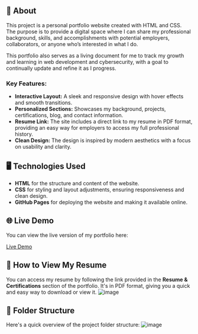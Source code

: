 ## 🚀 About

This project is a personal portfolio website created with HTML and CSS. The purpose is to provide a digital space where I can share my professional background, skills, and accomplishments with potential employers, collaborators, or anyone who’s interested in what I do.

This portfolio also serves as a living document for me to track my growth and learning in web development and cybersecurity, with a goal to continually update and refine it as I progress.

### Key Features:
- **Interactive Layout:** A sleek and responsive design with hover effects and smooth transitions.
- **Personalized Sections:** Showcases my background, projects, certifications, blog, and contact information.
- **Resume Link:** The site includes a direct link to my resume in PDF format, providing an easy way for employers to access my full professional history.
- **Clean Design:** The design is inspired by modern aesthetics with a focus on usability and clarity.

## 🖥️ Technologies Used

- **HTML** for the structure and content of the website.
- **CSS** for styling and layout adjustments, ensuring responsiveness and clean design.
- **GitHub Pages** for deploying the website and making it available online.

## 🌐 Live Demo

You can view the live version of my portfolio here:

[Live Demo](https://your-username.github.io/your-repository-name/)

## 📑 How to View My Resume

You can access my resume by following the link provided in the **Resume & Certifications** section of the portfolio. It's in PDF format, giving you a quick and easy way to download or view it.
![image](https://github.com/user-attachments/assets/49bbc18c-7878-4835-aed7-c1584a7a95be)


## 📂 Folder Structure

Here's a quick overview of the project folder structure:
![image](https://github.com/user-attachments/assets/6a57ed74-c685-4a24-bd87-1749973f942c)


